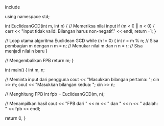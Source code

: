 
include <iostream>

using namespace std;

int EuclideanGCD(int m, int n) {
  // Memeriksa nilai input
  if (m < 0 || n < 0) {
    cerr << "Input tidak valid. Bilangan harus non-negatif." << endl;
    return -1;
  }

  // Loop utama algoritma Euclidean GCD
  while (n != 0) {
    int r = m % n; // Sisa pembagian m dengan n
    m = n;  // Menukar nilai m dan n
    n = r;  // Sisa menjadi nilai n baru
  }

  // Mengembalikan FPB
  return m;
}

int main() {
  int m, n;

  // Meminta input dari pengguna
  cout << "Masukkan bilangan pertama: ";
  cin >> m;
  cout << "Masukkan bilangan kedua: ";
  cin >> n;

  // Menghitung FPB
  int fpb = EuclideanGCD(m, n);

  // Menampilkan hasil
  cout << "FPB dari " << m << " dan " << n << " adalah: " << fpb << endl;

  return 0;
}
